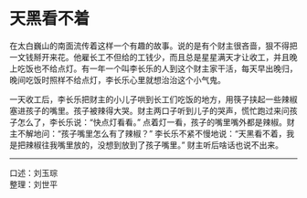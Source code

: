 # 天黑看不着

在太白巍山的南面流传着这样一个有趣的故事。说的是有个财主很吝啬，狠不得把一文钱掰开来花。他雇长工不但给的工钱少，而且总是星星满天才让收工，并且晚上吃饭也不给点灯。有一年一个叫李长乐的人到这个财主家干活，每天早出晚归，晚间吃饭时照样不给点灯，李长乐心里就想治治这个小气鬼。

一天收工后，李长乐把财主的小儿子哄到长工们吃饭的地方，用筷子挟起一些辣椒塞进孩子的嘴里。孩子被辣得大哭。财主两口子听到儿子的哭声，慌忙跑过来问孩子怎么了，李长乐说：“快点灯看看。” 点着灯一看，孩子的嘴里嘴外都是辣椒。财主不解地问：“孩子嘴里怎么有了辣椒？” 李长乐不紧不慢地说：“天黑看不着，我是把辣椒往我嘴里放的，没想到放到了孩子嘴里。” 财主听后啥话也说不出来。

---

口述：刘玉琮  
整理：刘世平